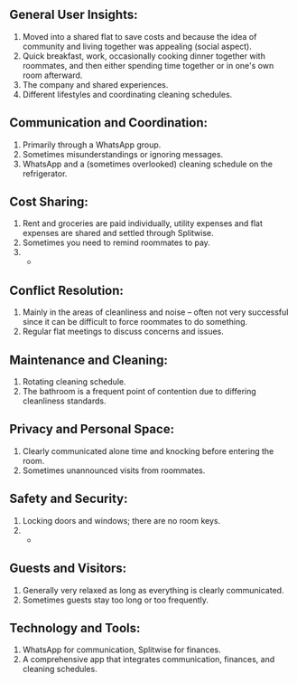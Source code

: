 ## General User Insights:
1. Moved into a shared flat to save costs and because the idea of community and living together was appealing (social aspect).
2. Quick breakfast, work, occasionally cooking dinner together with roommates, and then either spending time together or in one's own room afterward.
3. The company and shared experiences.
4. Different lifestyles and coordinating cleaning schedules.

## Communication and Coordination:
1. Primarily through a WhatsApp group.
2. Sometimes misunderstandings or ignoring messages.
3. WhatsApp and a (sometimes overlooked) cleaning schedule on the refrigerator.

## Cost Sharing:
1. Rent and groceries are paid individually, utility expenses and flat expenses are shared and settled through Splitwise.
2. Sometimes you need to remind roommates to pay.
3. -

## Conflict Resolution:
1. Mainly in the areas of cleanliness and noise – often not very successful since it can be difficult to force roommates to do something.
2. Regular flat meetings to discuss concerns and issues.

## Maintenance and Cleaning:
1. Rotating cleaning schedule.
2. The bathroom is a frequent point of contention due to differing cleanliness standards.

## Privacy and Personal Space:
1. Clearly communicated alone time and knocking before entering the room.
2. Sometimes unannounced visits from roommates.

## Safety and Security:
1. Locking doors and windows; there are no room keys.
2. -

## Guests and Visitors:
1. Generally very relaxed as long as everything is clearly communicated.
2. Sometimes guests stay too long or too frequently.

## Technology and Tools:
1. WhatsApp for communication, Splitwise for finances.
2. A comprehensive app that integrates communication, finances, and cleaning schedules.
